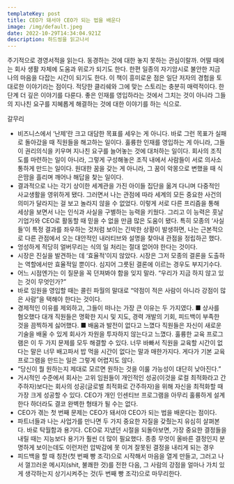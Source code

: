 ```yaml
---
templateKey: post
title: CEO가 돼서야 CEO가 되는 법을 배운다
image: /img/default.jpeg
date: 2022-10-29T14:34:04.921Z
description: 하드씽을 읽고나서
---
```

주기적으로 경영서적을 읽는다. 동경하는 것에 대한 놓지 못하는 관심이랄까. 어떨 때에는 회사 생활 자체에 도움과 위로가 되기도 한다. 한편 일종의 자기암시로 불안한 지금 나의 마음을 다잡는 시간이 되기도 한다. 이 책이 흥미로운 점은 일단 저자의 경험을 토대로한 이야기라는 점이다. 적당한 클리쉐와 그에 맞는 스토리는 충분히 매력적이다. 한 단계 더 깊은 이야기를 다룬다. 좋은 인재를 영입하라는 것에서 그치는 것이 아니라 그들의 지나친 요구를 지혜롭게 해결하는 것에 대한 이야기를 하는 식으로.

갈무리
- 비즈니스에서 ‘난제’란 크고 대담한 목표를 세우는 게 아니다. 바로 그런 목표가 실패로 돌아갔을 때 직원들을 해고하는 일이다. 훌륭한 인재를 영입하는 게 아니라, 그들이 권리의식을 키우며 지나친 요구를 늘어놓는 것에 대처하는 일이다. 회사의 조직도를 마련하는 일이 아니라, 그렇게 구성해놓은 조직 내에서 사람들이 서로 의사소통하게 만드는 일이다. 원대한 꿈을 갖는 게 아니라, 그 꿈이 악몽으로 변했을 때 식은땀을 흘리며 깨어나 해답을 찾는 일이다.
- 결과적으로 나는 각기 상이한 세계관을 가진 아이들 집단을 옮겨 다니며 다중적인 사교생활을 영위하게 됐다. 그러면서 나는 관점에 따라 세계의 모든 중요한 사건의 의미가 달라지는 걸 보고 놀라지 않을 수 없었다. 이렇게 서로 다른 프리즘을 통해 세상을 보면서 나는 인식과 사실을 구별하는 능력을 키웠다. 그리고 이 능력은 훗날 기업가와 CEO로 활동할 때 믿을 수 없을 만큼 많은 도움이 됐다. 특히 모종의 ‘사실들’이 특정 결과를 좌우하는 것처럼 보이는 긴박한 상황이 발생하면, 나는 근본적으로 다른 관점에서 오는 대안적인 내러티브와 설명을 찾아내 관점을 정립하곤 했다.
-  엉성하게 적당히 얼버무리는 식의 일 처리는 절대 없어야 한다는 것이다.
- 시장은 진실을 발견하는 데 ‘효율적’이지 않았다. 시장은 그저 모종의 결론을 도출하는 역할에서만 효율적일 뿐이다. 심지어 그릇된 결론에 이르는 경우도 부지기수다.
- 어느 시점엔가는 이 질문을 꼭 던져봐야 함을 잊지 말라. “우리가 지금 하지 않고 있는 것이 무엇인가?”
- 바로 임원을 영입할 때는 콜린 파월의 말대로 “약점이 적은 사람이 아니라 강점이 많은 사람”을 택해야 한다는 것이다.
- 경제적인 이유를 제외하고, 그들이 떠나는 가장 큰 이유는 두 가지였다. ■ 상사를 혐오했다 대개 직원들은 명확한 지시 및 지도, 경력 개발의 기회, 피드백이 부족한 것을 끔찍하게 싫어했다. ■ 배움과 발전이 없다고 느꼈다 직원들은 자신이 새로운 기술을 배울 수 있게 회사가 자원을 투자하지 않는다고 느꼈다. 훌륭한 교육 프로그램은 이 두 가지 문제를 모두 해결할 수 있다. 너무 바빠서 직원을 교육할 시간이 없다는 말은 너무 배고파서 밥 먹을 시간이 없다는 말과 매한가지다. 게다가 기본 교육 프로그램을 만드는 일은 그렇게 어렵지도 않다.
- “당신이 뭘 원하는지 제대로 모르면 원하는 것을 이룰 가능성이 대단히 낮아진다.”
- 거시적인 수준에서 회사는 고위 임원들이 개인적인 성공(이것을 로컬 최적화라고 간주하자)보다는 회사의 성공(글로벌 최적화로 간주하자)을 위해 자신을 최적화할 때 가장 크게 성공할 수 있다. CEO가 개인 인센티브 프로그램을 아무리 훌륭하게 설계한다 하더라도 결코 완벽한 형태가 될 수는 없다.
- CEO가 겪는 첫 번째 문제는 CEO가 돼서야 CEO가 되는 법을 배운다는 점이다.
- 파트너들과 나는 사업가를 만나면 두 가지 중요한 자질을 갖췄는지 유심히 살펴본다. 바로 탁월함과 용기다. CEO로 지냈던 시절을 되돌아보면, 가장 중요한 결정들을 내릴 때는 지능보다 용기가 훨씬 더 많이 필요했다. 종종 무엇이 올바른 결정인지 분명하게 보이는데도 이런저런 압박감에 못 이겨 잘못된 결정을 내리게 되는 경우
- 피드백을 할 때 칭찬(첫 번째 빵 조각)으로 시작해서 마음을 열게 만들고, 그러고 나서 껄끄러운 메시지(shit, 불쾌한 것)를 전한 다음, 그 사람의 강점을 얼마나 가치 있게 생각하는지 상기시켜주는 것(두 번째 빵 조각)으로 마무리한다.

